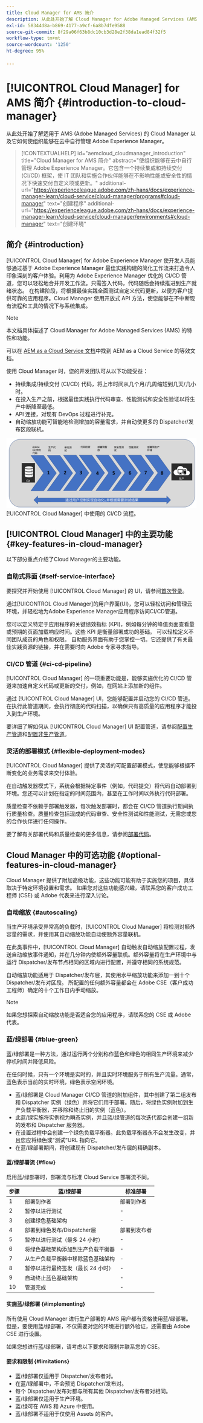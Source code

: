 ```yaml
---
title: Cloud Manager for AMS 简介
description: 从此处开始了解 Cloud Manager for Adobe Managed Services (AMS) 以及它如何使组织能够在云中自行管理 Adobe Experience Manager。
exl-id: 58344d8a-b869-4177-a9cf-6a8b7dfe9588
source-git-commit: 8f29a06f63b8dc10cb3d28e2f38da1ead84f32f5
workflow-type: tm+mt
source-wordcount: '1250'
ht-degree: 95%

---
```



# [!UICONTROL Cloud Manager] for AMS 简介 {#introduction-to-cloud-manager}

从此处开始了解适用于 AMS (Adobe Managed Services) 的 Cloud Manager 以及它如何使组织能够在云中自行管理 Adobe Experience Manager。

>[!CONTEXTUALHELP]
>id="aemcloud_cloudmanager_introduction"
>title="Cloud Manager for AMS 简介"
>abstract="使组织能够在云中自行管理 Adobe Experience Manager。它包含一个持续集成和持续交付 (CI/CD) 框架，使 IT 团队和实施合作伙伴能够在不影响性能或安全性的情况下快速交付自定义项或更新。"
>additional-url="https://experienceleague.adobe.com/zh-hans/docs/experience-manager-learn/cloud-service/cloud-manager/programs#cloud-manager" text="创建程序"
>additional-url="https://experienceleague.adobe.com/zh-hans/docs/experience-manager-learn/cloud-service/cloud-manager/environments#cloud-manager" text="创建环境"

## 简介 {#introduction}

[!UICONTROL Cloud Manager] for Adobe Experience Manager 使开发人员能够通过基于 Adobe Experience Manager 最佳实践构建的简化工作流来打造令人印象深刻的客户体验。利用为 Adobe Experience Manager 优化的 CI/CD 管道，您可以轻松地合并开发工作流。只需签入代码，代码随后会持续推进到生产就绪状态。 在构建阶段，将根据最佳实践全面测试自定义代码更新，以便为客户提供可靠的应用程序。Cloud Manager 使用开放式 API 方法，使您能够在不中断现有流程和工具的情况下与系统集成。

>[!NOTE]
>
>本文档具体描述了 Cloud Manager for Adobe Managed Services (AMS) 的特性和功能。
>
>可以在 [AEM as a Cloud Service 文档](https://experienceleague.adobe.com/zh-hans/docs/experience-manager-cloud-service/content/implementing/home)中找到 AEM as a Cloud Service 的等效文档。

使用 Cloud Manager 时，您的开发团队可从以下功能受益：

* 持续集成/持续交付 (CI/CD) 代码，将上市时间从几个月/几周缩短到几天/几小时。
* 在投入生产之前，根据最佳实践执行代码审查、性能测试和安全性验证以将生产中断降至最低。
* API 连接，对现有 DevOps 过程进行补充。
* 自动缩放功能可智能地检测增加的容量需求，并自动使更多的 Dispatcher/发布区段联机。

![CI/CD 流程](/help/assets/screen_shot_2018-05-12at73843pm.png) [!UICONTROL Cloud Manager] 中使用的 CI/CD 流程。

## [!UICONTROL Cloud Manager] 中的主要功能 {#key-features-in-cloud-manager}

以下部分重点介绍了Cloud Manager的主要功能。

### 自助式界面 {#self-service-interface}

要探究并开始使用 [!UICONTROL Cloud Manager] 的 UI，请参阅[首次登录](/help/getting-started/first-time-login.md)。

通过[!UICONTROL Cloud Manager]的用户界面(UI)，您可以轻松访问和管理云环境，并轻松地为Adobe Experience Manager应用程序访问CI/CD管道。

您可以定义特定于应用程序的关键绩效指标 (KPI)，例如每分钟的峰值页面查看量或预期的页面加载响应时间。这些 KPI 是衡量部署成功的基础。 可以轻松定义不同团队成员的角色和权限。 自助服务界面有助于您掌控一切。它还提供了有关最佳实践资源的链接，并在需要时向 Adobe 专家寻求指导。

### CI/CD 管道 {#ci-cd-pipeline}

[!UICONTROL Cloud Manager] 的一项重要功能是，能够实施优化的 CI/CD 管道来加速自定义代码或更新的交付，例如，在网站上添加新的组件。

通过 [!UICONTROL Cloud Manager] UI，您能够配置并启动您的 CI/CD 管道。在执行此管道期间，会执行彻底的代码扫描，以确保只有高质量的应用程序才能投入到生产环境。

要详细了解如何从 [!UICONTROL Cloud Manager] UI 配置管道，请参阅[配置生产管道](/help/using/production-pipelines.md)和[配置非生产管道](/help/using/non-production-pipelines.md)。

### 灵活的部署模式 {#flexible-deployment-modes}

[!UICONTROL Cloud Manager] 提供了灵活的可配置部署模式，使您能够根据不断变化的业务需求来交付体验。

在自动触发器模式下，系统会根据特定事件（例如，代码提交）将代码自动部署到环境。您还可以计划在指定的时间范围内，甚至在工作时间以外执行代码部署。

质量检查不依赖于部署触发器，每次触发部署时，都会在 CI/CD 管道执行期间执行质量检查。质量检查包括现成的代码审查、安全性测试和性能测试，无需您或您的合作伙伴进行任何操作。

要了解有关部署代码和质量检查的更多信息，请参阅[部署代码](/help/using/code-deployment.md)。

## Cloud Manager 中的可选功能 {#optional-features-in-cloud-manager}

Cloud Manager 提供了附加高级功能，这些功能可能有助于实施您的项目，具体取决于特定环境设置和需求。 如果您对这些功能感兴趣，请联系您的客户成功工程师 (CSE) 或 Adobe 代表来进行深入讨论。

### 自动缩放 {#autoscaling}

当生产环境承受异常高的负载时，[!UICONTROL Cloud Manager] 将检测对额外容量的需求，并使用其自动缩放功能自动使额外容量联机。

在此类事件中，[!UICONTROL Cloud Manager] 自动触发自动缩放配置过程，发送自动缩放事件通知，并在几分钟内使额外容量联机。额外容量将在生产环境中与运行 Dispatcher/发布节点相同的区域内进行配置，并遵守相同的系统规范。

自动缩放功能适用于 Dispatcher/发布层，其使用水平缩放功能来添加一到十个 Dispatcher/发布对区段。 所配置的任何额外容量都会在 Adobe CSE（客户成功工程师）确定的十个工作日内手动缩放。

>[!NOTE]
>
>如果您想探索自动缩放功能是否适合您的应用程序，请联系您的 CSE 或 Adobe 代表。

### 蓝/绿部署 {#blue-green}

蓝/绿部署是一种方法，通过运行两个分别称作蓝色和绿色的相同生产环境来减少停机时间并降低风险。

在任何时候，只有一个环境是实时的，并且实时环境服务于所有生产流量。通常，蓝色表示当前的实时环境，绿色表示空闲环境。

* 蓝/绿部署是 Cloud Manager CI/CD 管道的附加组件，其中创建了第二组发布和 Dispatcher 实例（绿色）并将它们用于部署。随后，将绿色实例附加到生产负载平衡器，并移除和终止旧的实例（蓝色）。
* 此蓝/绿实施将实例视为瞬态实例，并且蓝/绿管道的每次迭代都会创建一组新的发布和 Dispatcher 服务器。
* 在设置过程中会创建一个绿色负载平衡器。此负载平衡器永不会发生改变，并且您应将绿色或“测试”URL 指向它。
* 在蓝/绿部署期间，将创建现有 Dispatcher/发布层的精确副本。

#### 蓝/绿部署流 {#flow}

启用蓝/绿部署时，部署流与标准 Cloud Service 部署流不同。

| 步骤 | 蓝/绿部署 | 标准部署 |
| --- | --- | --- |
| 1 | 部署到作者 | 部署到作者 |
| 2 | 暂停以进行测试 | - |
| 3 | 创建绿色基础架构 | - |
| 4 | 部署到绿色发布/Dispatcher层 | 部署到发布者 |
| 5 | 暂停以进行测试（最多 24 小时） | - |
| 6 | 将绿色基础架构添加到生产负载平衡器 | - |
| 7 | 从生产负载平衡器中移除蓝色基础架构 | - |
| 8 | 暂停以进行最终签发（最长 24 小时） | - |
| 9 | 自动终止蓝色基础架构 | - |
| 10 | 管道完成 | - |

#### 实施蓝/绿部署 {#implementing}

所有使用 Cloud Manager 进行生产部署的 AMS 用户都有资格使用蓝/绿部署。 但是，要使用蓝/绿部署，不仅需要对您的环境进行额外验证，还需要由 Adobe CSE 进行设置。

如果您想进行蓝/绿部署，请考虑以下要求和限制并联系您的 CSE。

#### 要求和限制 {#limitations}

* 蓝/绿部署仅适用于 Dispatcher/发布者对。
* 在蓝/绿部署中，不会预览 Dispatcher/发布对。
* 每个 Dispatcher/发布对都与所有其他 Dispatcher/发布者对相同。
* 蓝/绿部署仅适用于生产环境。
* 蓝/绿可在 AWS 和 Azure 中使用。
* 蓝/绿部署不适用于仅使用 Assets 的客户。
